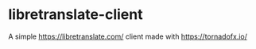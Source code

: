 # libretranslate-client
A simple https://libretranslate.com/ client made with https://tornadofx.io/
